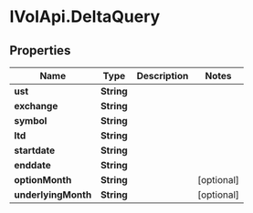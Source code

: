 # IVolApi.DeltaQuery

## Properties
Name | Type | Description | Notes
------------ | ------------- | ------------- | -------------
**ust** | **String** |  | 
**exchange** | **String** |  | 
**symbol** | **String** |  | 
**ltd** | **String** |  | 
**startdate** | **String** |  | 
**enddate** | **String** |  | 
**optionMonth** | **String** |  | [optional] 
**underlyingMonth** | **String** |  | [optional] 
